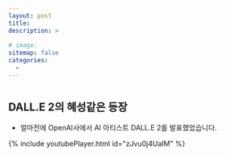 ```yaml
---
layout: post
title: 
description: >
    
# image: 
sitemap: false
categories:
  - 
---
```

#

## DALL.E 2의 혜성같은 등장
- 얼마전에 OpenAI사에서 AI 아티스트 DALL.E 2를 발표했었습니다. 

{% include youtubePlayer.html id="zJvu0j4UaIM" %}
